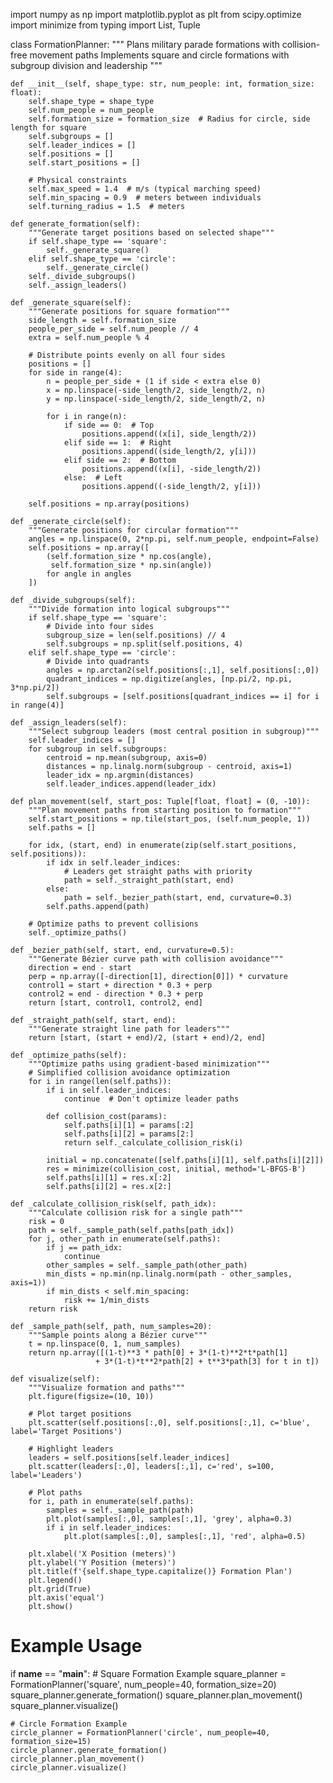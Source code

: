 import numpy as np
import matplotlib.pyplot as plt
from scipy.optimize import minimize
from typing import List, Tuple

class FormationPlanner:
    """
    Plans military parade formations with collision-free movement paths
    Implements square and circle formations with subgroup division and leadership
    """
    
    def __init__(self, shape_type: str, num_people: int, formation_size: float):
        self.shape_type = shape_type
        self.num_people = num_people
        self.formation_size = formation_size  # Radius for circle, side length for square
        self.subgroups = []
        self.leader_indices = []
        self.positions = []
        self.start_positions = []
        
        # Physical constraints
        self.max_speed = 1.4  # m/s (typical marching speed)
        self.min_spacing = 0.9  # meters between individuals
        self.turning_radius = 1.5  # meters

    def generate_formation(self):
        """Generate target positions based on selected shape"""
        if self.shape_type == 'square':
            self._generate_square()
        elif self.shape_type == 'circle':
            self._generate_circle()
        self._divide_subgroups()
        self._assign_leaders()

    def _generate_square(self):
        """Generate positions for square formation"""
        side_length = self.formation_size
        people_per_side = self.num_people // 4
        extra = self.num_people % 4
        
        # Distribute points evenly on all four sides
        positions = []
        for side in range(4):
            n = people_per_side + (1 if side < extra else 0)
            x = np.linspace(-side_length/2, side_length/2, n)
            y = np.linspace(-side_length/2, side_length/2, n)
            
            for i in range(n):
                if side == 0:  # Top
                    positions.append((x[i], side_length/2))
                elif side == 1:  # Right
                    positions.append((side_length/2, y[i]))
                elif side == 2:  # Bottom
                    positions.append((x[i], -side_length/2))
                else:  # Left
                    positions.append((-side_length/2, y[i]))
        
        self.positions = np.array(positions)

    def _generate_circle(self):
        """Generate positions for circular formation"""
        angles = np.linspace(0, 2*np.pi, self.num_people, endpoint=False)
        self.positions = np.array([
            (self.formation_size * np.cos(angle),
             self.formation_size * np.sin(angle))
            for angle in angles
        ])

    def _divide_subgroups(self):
        """Divide formation into logical subgroups"""
        if self.shape_type == 'square':
            # Divide into four sides
            subgroup_size = len(self.positions) // 4
            self.subgroups = np.split(self.positions, 4)
        elif self.shape_type == 'circle':
            # Divide into quadrants
            angles = np.arctan2(self.positions[:,1], self.positions[:,0])
            quadrant_indices = np.digitize(angles, [np.pi/2, np.pi, 3*np.pi/2])
            self.subgroups = [self.positions[quadrant_indices == i] for i in range(4)]

    def _assign_leaders(self):
        """Select subgroup leaders (most central position in subgroup)"""
        self.leader_indices = []
        for subgroup in self.subgroups:
            centroid = np.mean(subgroup, axis=0)
            distances = np.linalg.norm(subgroup - centroid, axis=1)
            leader_idx = np.argmin(distances)
            self.leader_indices.append(leader_idx)

    def plan_movement(self, start_pos: Tuple[float, float] = (0, -10)):
        """Plan movement paths from starting position to formation"""
        self.start_positions = np.tile(start_pos, (self.num_people, 1))
        self.paths = []
        
        for idx, (start, end) in enumerate(zip(self.start_positions, self.positions)):
            if idx in self.leader_indices:
                # Leaders get straight paths with priority
                path = self._straight_path(start, end)
            else:
                path = self._bezier_path(start, end, curvature=0.3)
            self.paths.append(path)

        # Optimize paths to prevent collisions
        self._optimize_paths()

    def _bezier_path(self, start, end, curvature=0.5):
        """Generate Bézier curve path with collision avoidance"""
        direction = end - start
        perp = np.array([-direction[1], direction[0]]) * curvature
        control1 = start + direction * 0.3 + perp
        control2 = end - direction * 0.3 + perp
        return [start, control1, control2, end]

    def _straight_path(self, start, end):
        """Generate straight line path for leaders"""
        return [start, (start + end)/2, (start + end)/2, end]

    def _optimize_paths(self):
        """Optimize paths using gradient-based minimization"""
        # Simplified collision avoidance optimization
        for i in range(len(self.paths)):
            if i in self.leader_indices:
                continue  # Don't optimize leader paths
                
            def collision_cost(params):
                self.paths[i][1] = params[:2]
                self.paths[i][2] = params[2:]
                return self._calculate_collision_risk(i)
                
            initial = np.concatenate([self.paths[i][1], self.paths[i][2]])
            res = minimize(collision_cost, initial, method='L-BFGS-B')
            self.paths[i][1] = res.x[:2]
            self.paths[i][2] = res.x[2:]

    def _calculate_collision_risk(self, path_idx):
        """Calculate collision risk for a single path"""
        risk = 0
        path = self._sample_path(self.paths[path_idx])
        for j, other_path in enumerate(self.paths):
            if j == path_idx:
                continue
            other_samples = self._sample_path(other_path)
            min_dists = np.min(np.linalg.norm(path - other_samples, axis=1))
            if min_dists < self.min_spacing:
                risk += 1/min_dists
        return risk

    def _sample_path(self, path, num_samples=20):
        """Sample points along a Bézier curve"""
        t = np.linspace(0, 1, num_samples)
        return np.array([(1-t)**3 * path[0] + 3*(1-t)**2*t*path[1] 
                       + 3*(1-t)*t**2*path[2] + t**3*path[3] for t in t])

    def visualize(self):
        """Visualize formation and paths"""
        plt.figure(figsize=(10, 10))
        
        # Plot target positions
        plt.scatter(self.positions[:,0], self.positions[:,1], c='blue', label='Target Positions')
        
        # Highlight leaders
        leaders = self.positions[self.leader_indices]
        plt.scatter(leaders[:,0], leaders[:,1], c='red', s=100, label='Leaders')
        
        # Plot paths
        for i, path in enumerate(self.paths):
            samples = self._sample_path(path)
            plt.plot(samples[:,0], samples[:,1], 'grey', alpha=0.3)
            if i in self.leader_indices:
                plt.plot(samples[:,0], samples[:,1], 'red', alpha=0.5)
        
        plt.xlabel('X Position (meters)')
        plt.ylabel('Y Position (meters)')
        plt.title(f'{self.shape_type.capitalize()} Formation Plan')
        plt.legend()
        plt.grid(True)
        plt.axis('equal')
        plt.show()

# Example Usage
if __name__ == "__main__":
    # Square Formation Example
    square_planner = FormationPlanner('square', num_people=40, formation_size=20)
    square_planner.generate_formation()
    square_planner.plan_movement()
    square_planner.visualize()

    # Circle Formation Example
    circle_planner = FormationPlanner('circle', num_people=40, formation_size=15)
    circle_planner.generate_formation()
    circle_planner.plan_movement()
    circle_planner.visualize()
